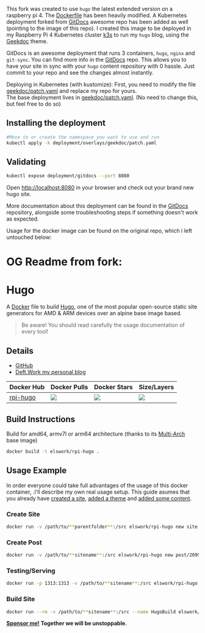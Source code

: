 This fork was created to use `hugo` the latest extended version on a raspberry pi 4.
The [Dockerfile](Dockerfile) has been heavily modified.
A Kubernetes deployment forked from [GitDocs](https://github.com/jimangel/GitDocs) awesome repo has been added as well (pointing to the image of this repo).
I created this image to be deployed in my Raspberry Pi 4 Kubernetes cluster [k3s](github.com/rancher/k3s) to run my `hugo` blog, using the [Geekdoc](https://github.com/thegeeklab/hugo-geekdoc) theme.

GitDocs is an awesome deployment that runs 3 containers, `hugo`, `nginx` and `git-sync`. You can find more info in the [GitDocs](https://github.com/jimangel/GitDocs) repo.  This allows you to have your site in sync with your `hugo` content repository with 0 hassle.  Just commit to your repo and see the changes almost instantly.

Deploying in Kubernetes (with kustomize):
First, you need to modify the file [geekdoc/patch.yaml](k8s/deployment/overlays/geekdoc/patch.yaml) and replace my repo for yours.  
The base deployment lives in [geekdoc/patch.yaml](k8s/deployment/base/gitdocs-deployment.yaml). (No need to change this, but feel free to do so)  

## Installing the deployment

```bash
#Move to or create the namespace you want to use and run
kubectl apply -k deployment/overlays/geekdoc/patch.yaml
```

## Validating

```bash
kubectl expose deployment/gitdocs --port 8080
```

Open [http://localhost:8080](http://localhost:8080) in your browser and check out your brand new hugo site.

More documentation about this deployment can be found in the [GitDocs](https://github.com/jimangel/GitDocs) repository, alongside some troubleshooting steps if something doesn't work as expected.  

Usage for the docker image can be found on the original repo, which i left untouched below:


# OG Readme from fork:
# Hugo

A [Docker](http://docker.com) file to build [Hugo](https://gohugo.io), one of the most popular open-source static site generators for AMD & ARM devices over an alpine base image based.

> Be aware! You should read carefully the usage documentation of every tool!


## Details

- [GitHub](https://github.com/elswork/rpi-hugo)
- [Deft.Work my personal blog](https://deft.work)

| Docker Hub | Docker Pulls | Docker Stars | Size/Layers |
| --- | --- | --- | --- |
| [rpi-hugo](https://hub.docker.com/r/elswork/rpi-hugo "elswork/rpi-hugo on Docker Hub") | [![](https://img.shields.io/docker/pulls/elswork/rpi-hugo.svg)](https://hub.docker.com/r/elswork/rpi-hugo "rpi-hugo on Docker Hub") | [![](https://img.shields.io/docker/stars/elswork/rpi-hugo.svg)](https://hub.docker.com/r/elswork/rpi-hugo "rpi-hugo on Docker Hub") | [![](https://images.microbadger.com/badges/image/elswork/rpi-hugo.svg)](https://microbadger.com/images/elswork/rpi-hugo "rpi-hugo on microbadger.com") |

## Build Instructions

Build for amd64, armv7l or arm64 architecture (thanks to its [Multi-Arch](https://blog.docker.com/2017/11/multi-arch-all-the-things/) base image)

```bash
docker build -t elswork/rpi-hugo .
```

## Usage Example

In order everyone could take full advantages of the usage of this docker container, .I'll describe my own real usage setup.
This guide asumes that you already have [created a site](https://gohugo.io/getting-started/quick-start/#step-2-create-a-new-site), [added a theme](https://gohugo.io/getting-started/quick-start/#step-3-add-a-theme) and [added some content](https://gohugo.io/getting-started/quick-start/#step-4-add-some-content).

### Create Site

```bash
docker run -v /path/to/**parentfolder**:/src elswork/rpi-hugo new site **sitename**
```

### Create Post

```bash
docker run -v /path/to/**sitename**:/src elswork/rpi-hugo new post/2099-12-31-nuevo-articulo/index.md
```
### Testing/Serving

```bash
docker run -p 1313:1313 -v /path/to/**sitename**:/src elswork/rpi-hugo server -b http://HostName.Or.IP/ --bind=0.0.0.0 -w
```

### Build Site

```bash
docker run --rm -v /path/to/**sitename**:/src --name HugoBuild elswork/rpi-hugo --cleanDestinationDir
```

**[Sponsor me!](https://github.com/sponsors/elswork) Together we will be unstoppable.**
